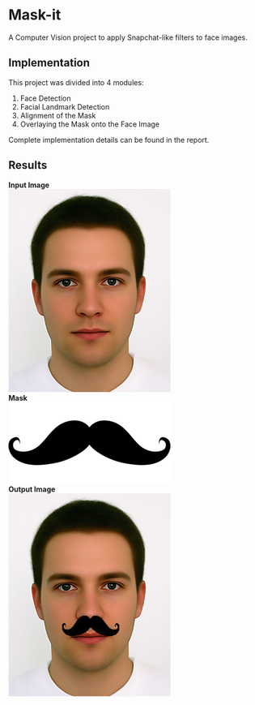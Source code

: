 # Mask-it
A Computer Vision project to apply Snapchat-like filters to face images.

## Implementation
This project was divided into 4 modules:
1. Face Detection
2. Facial Landmark Detection
3. Alignment of the Mask
4. Overlaying the Mask onto the Face Image

Complete implementation details can be found in the report.

## Results
<b>Input Image</b><br>
![face input image](https://github.com/My-Machine-Learning-Projects/Mask-it/blob/master/images/face_man.jpg)<br>
<b>Mask</b><br>
![moustache mask](https://github.com/My-Machine-Learning-Projects/Mask-it/blob/master/original_masks/moustache.png)<br>
<b>Output Image</b><br>
![face output image](https://github.com/My-Machine-Learning-Projects/Mask-it/blob/master/output/final_overlay.png)<br>
